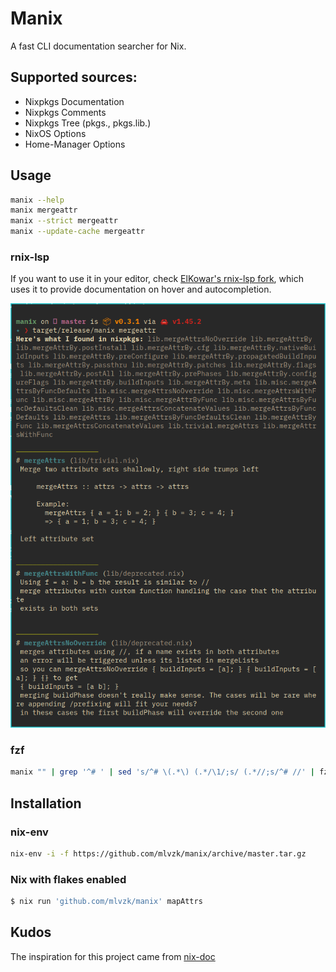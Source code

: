 # Manix

A fast CLI documentation searcher for Nix.

## Supported sources:

- Nixpkgs Documentation
- Nixpkgs Comments
- Nixpkgs Tree (pkgs., pkgs.lib.)
- NixOS Options
- Home-Manager Options

## Usage

```sh
manix --help
manix mergeattr
manix --strict mergeattr
manix --update-cache mergeattr
```

### rnix-lsp

If you want to use it in your editor, check [ElKowar's rnix-lsp fork](https://github.com/elkowar/rnix-lsp), which uses it to provide documentation on hover and autocompletion.

![manix](/manix.png)

### fzf

```sh
manix "" | grep '^# ' | sed 's/^# \(.*\) (.*/\1/;s/ (.*//;s/^# //' | fzf --preview="manix '{}'" | xargs manix
```

## Installation

### nix-env

```sh
nix-env -i -f https://github.com/mlvzk/manix/archive/master.tar.gz
```

### Nix with flakes enabled

``` sh
$ nix run 'github.com/mlvzk/manix' mapAttrs
```

## Kudos

The inspiration for this project came from [nix-doc](https://github.com/lf-/nix-doc)
